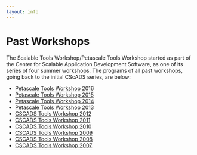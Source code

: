 ```yaml
---
layout: info
---
```

# Past Workshops

The Scalable Tools Workshop/Petascale Tools Workshop started as part of the Center for Scalable Application Development
Software, as one of its series of four summer workshops. The programs of all past workshops, going back to the initial CScADS
series, are below:

* [Petascale Tools Workshop 2016](https://www.paradyn.org/petascale2016/)
* [Petascale Tools Workshop 2015](https://www.paradyn.org/petascale2015/)
* [Petascale Tools Workshop 2014](https://www.paradyn.org/petascale2014/)
* [Petascale Tools Workshop 2013](https://www.paradyn.org/petascale2013/)
* [CSCADS Tools Workshop 2012](http://cscads.rice.edu/performance-tools.htm)
* [CSCADS Tools Workshop 2011](http://cscads.rice.edu/performance-tools-1.htm)
* [CSCADS Tools Workshop 2010](http://cscads.rice.edu/performance-tools-2.htm)
* [CSCADS Tools Workshop 2009](http://cscads.rice.edu/performance-tools-3.htm)
* [CSCADS Tools Workshop 2008](http://cscads.rice.edu/performance-tools-4.htm)
* [CSCADS Tools Workshop 2007](http://cscads.rice.edu/perf-workshop-07.htm)
